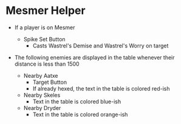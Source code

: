 # Mesmer Helper

- If a player is on Mesmer
    - Spike Set Button
        - Casts Wastrel's Demise and Wastrel's Worry on target


- The following enemies are displayed in the table whenever their distance is less than 1500
    - Nearby Aatxe
        - Target Button
        - If already hexed, the text in the table is colored red-ish
    - Nearby Skeles
        - Text in the table is colored blue-ish
    - Nearby Dryder
        - Text in the table is colored orange-ish

